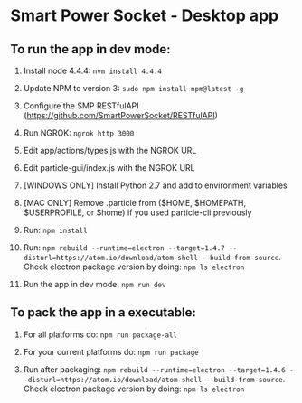 # Smart Power Socket - Desktop app

## To run the app in dev mode:
1) Install node 4.4.4: ```nvm install 4.4.4```

2) Update NPM to version 3: ```sudo npm install npm@latest -g```

3) Configure the SMP RESTfulAPI (https://github.com/SmartPowerSocket/RESTfulAPI)

4) Run NGROK: ```ngrok http 3000```

5) Edit app/actions/types.js with the NGROK URL

6) Edit particle-gui/index.js with the NGROK URL

7) [WINDOWS ONLY] Install Python 2.7 and add to environment variables

8) [MAC ONLY] Remove .particle from ($HOME, $HOMEPATH, $USERPROFILE, or $home) if you used particle-cli previously

6) Run: ```npm install```

7) Run: ```npm rebuild --runtime=electron --target=1.4.7 --disturl=https://atom.io/download/atom-shell --build-from-source```. Check electron package version by doing: ```npm ls electron```

8) Run the app in dev mode: ```npm run dev```

## To pack the app in a executable:

1) For all platforms do: ```npm run package-all```

2) For your current platforms do: ```npm run package```

3) Run after packaging: ```npm rebuild --runtime=electron --target=1.4.6 --disturl=https://atom.io/download/atom-shell --build-from-source```. Check electron package version by doing: ```npm ls electron```
